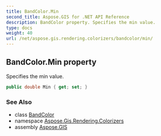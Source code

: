 ```yaml
---
title: BandColor.Min
second_title: Aspose.GIS for .NET API Reference
description: BandColor property. Specifies the min value.
type: docs
weight: 40
url: /net/aspose.gis.rendering.colorizers/bandcolor/min/
---
```

## BandColor.Min property

Specifies the min value.

```csharp
public double Min { get; set; }
```

### See Also

* class [BandColor](../)
* namespace [Aspose.Gis.Rendering.Colorizers](../../bandcolor/)
* assembly [Aspose.GIS](../../../)


